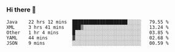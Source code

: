 ### Hi there 👋

<!--
**urzz/urzz** is a ✨ _special_ ✨ repository because its `README.md` (this file) appears on your GitHub profile.

Here are some ideas to get you started:

- 🔭 I’m currently working on ...
- 🌱 I’m currently learning ...
- 👯 I’m looking to collaborate on ...
- 🤔 I’m looking for help with ...
- 💬 Ask me about ...
- 📫 How to reach me: ...
- 😄 Pronouns: ...
- ⚡ Fun fact: ...
-->

<!--START_SECTION:waka-->
```text
Java    22 hrs 12 mins  ████████████████████░░░░░   79.55 % 
XML     3 hrs 41 mins   ███▒░░░░░░░░░░░░░░░░░░░░░   13.24 % 
Other   1 hr 4 mins     █░░░░░░░░░░░░░░░░░░░░░░░░   03.85 % 
YAML    44 mins         ▓░░░░░░░░░░░░░░░░░░░░░░░░   02.68 % 
JSON    9 mins          ░░░░░░░░░░░░░░░░░░░░░░░░░   00.59 % 
```
<!--END_SECTION:waka-->
